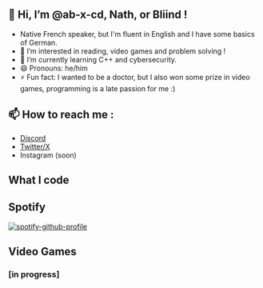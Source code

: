 ## 👋 Hi, I’m @ab-x-cd, Nath, or Bliind !
- Native French speaker, but I'm fluent in English and I have some basics of German.
- 👀 I’m interested in reading, video games and problem solving !
- 🌱 I’m currently learning C++ and cybersecurity.
- 😄 Pronouns: he/him
- ⚡ Fun fact: I wanted to be a doctor, but I also won some prize in video games, programming is a late passion for me :)
## 📫 How to reach me :
- [Discord](https://discordapp.com/users/556859863385505793)
- [Twitter/X](https://x.com/__abxcd)
- Instagram (soon)

## What I code


## Spotify
[![spotify-github-profile](https://spotify-github-profile.kittinanx.com/api/view?uid=crruky6vetxb8uw0tqlbkxoeh&cover_image=true&theme=natemoo-re&show_offline=true&background_color=121212&interchange=false&bar_color=2ee7ff&bar_color_cover=false)](https://github.com/kittinan/spotify-github-profile)

## Video Games

### [in progress]

<!---
ab-x-cd/ab-x-cd is a ✨ special ✨ repository because its `README.md` (this file) appears on your GitHub profile.
You can click the Preview link to take a look at your changes.
--->
